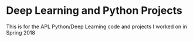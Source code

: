 # Deep Learning and Python Projects
This is for the APL Python/Deep Learning code and projects I worked on in Spring 2018
